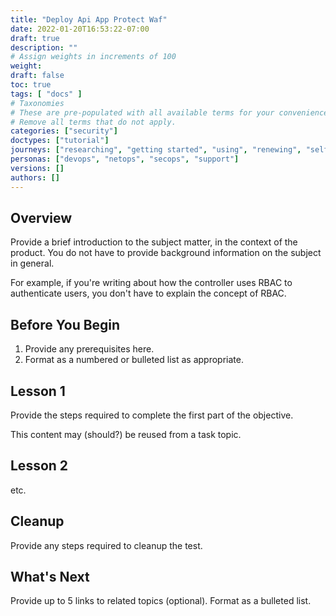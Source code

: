 ```yaml
---
title: "Deploy Api App Protect Waf"
date: 2022-01-20T16:53:22-07:00
draft: true
description: ""
# Assign weights in increments of 100
weight: 
draft: false
toc: true
tags: [ "docs" ]
# Taxonomies
# These are pre-populated with all available terms for your convenience.
# Remove all terms that do not apply.
categories: ["security"]
doctypes: ["tutorial"]
journeys: ["researching", "getting started", "using", "renewing", "self service"]
personas: ["devops", "netops", "secops", "support"]
versions: []
authors: []
---
```



## Overview

Provide a brief introduction to the subject matter, in the context of the product. You do not have to provide background information on the subject in general.

For example, if you're writing about how the controller uses RBAC to authenticate users, you don't have to explain the concept of RBAC.

## Before You Begin

1. Provide any prerequisites here.
2. Format as a numbered or bulleted list as appropriate.

## Lesson 1

Provide the steps required to complete the first part of the objective. 

This content may (should?) be reused from a task topic.

## Lesson 2

etc.

## Cleanup

Provide any steps required to cleanup the test.

## What's Next

Provide up to 5 links to related topics (optional).
Format as a bulleted list.